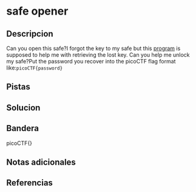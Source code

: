 # safe opener


## Descripcion
Can you open this safe?I forgot the key to my safe but this [program](https://artifacts.picoctf.net/c/83/SafeOpener.java) is supposed to help me with retrieving the lost key. Can you help me unlock my safe?Put the password you recover into the picoCTF flag format like:`picoCTF{password}`
## Pistas


## Solucion

## Bandera
picoCTF{}
## Notas adicionales


## Referencias
